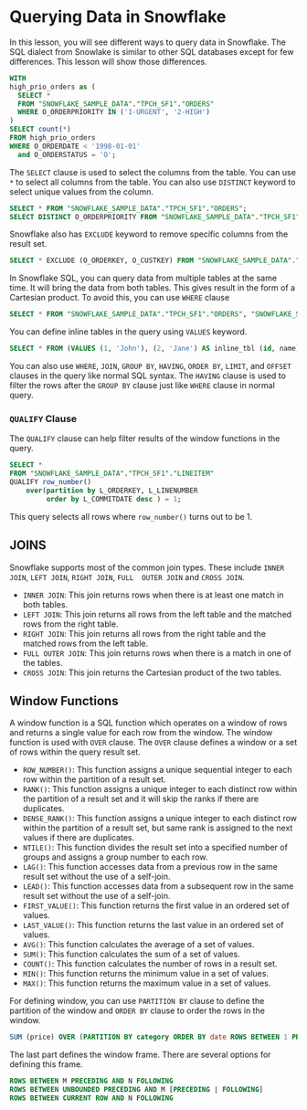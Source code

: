 # Querying Data in Snowflake

In this lesson, you will see different ways to query data in Snowflake. The SQL dialect from Snowlake is similar to 
other SQL databases except for few differences. This lesson will show those differences.

```sql
WITH
high_prio_orders as (
  SELECT *
  FROM "SNOWFLAKE_SAMPLE_DATA"."TPCH_SF1"."ORDERS"
  WHERE O_ORDERPRIORITY IN ('1-URGENT', '2-HIGH')
)
SELECT count(*)
FROM high_prio_orders
WHERE O_ORDERDATE < '1998-01-01'
  and O_ORDERSTATUS = 'O';
```

The `SELECT` clause is used to select the columns from the table. You can use `*` to select all columns from the 
table. You can also use `DISTINCT` keyword to select unique values from the column.

```sql
SELECT * FROM "SNOWFLAKE_SAMPLE_DATA"."TPCH_SF1"."ORDERS";
SELECT DISTINCT O_ORDERPRIORITY FROM "SNOWFLAKE_SAMPLE_DATA"."TPCH_SF1"."ORDERS";
```

Snowflake also has `EXCLUDE` keyword to remove specific columns from the result set.

```sql
SELECT * EXCLUDE (O_ORDERKEY, O_CUSTKEY) FROM "SNOWFLAKE_SAMPLE_DATA"."TPCH_SF1"."ORDERS";
```

In Snowflake SQL, you can query data from multiple tables at the same time. It will bring the data from both tables. 
This gives result in the form of a Cartesian product. To avoid this, you can use `WHERE` clause 

```sql
SELECT * FROM "SNOWFLAKE_SAMPLE_DATA"."TPCH_SF1"."ORDERS", "SNOWFLAKE_SAMPLE_DATA"."TPCH_SF1"."CUSTOMER";
```

You can define inline tables in the query using `VALUES` keyword.

```sql
SELECT * FROM (VALUES (1, 'John'), (2, 'Jane') AS inline_tbl (id, name));
```

You can also use `WHERE`, `JOIN`, `GROUP BY`, `HAVING`, `ORDER BY`, `LIMIT`, and `OFFSET` clauses in the query like 
normal SQL syntax. The `HAVING` clause is used to filter the rows after the `GROUP BY` clause just like `WHERE` 
clause in normal query.

### `QUALIFY` Clause

The `QUALIFY` clause can help filter results of the window functions in the query. 

```sql
SELECT *
FROM "SNOWFLAKE_SAMPLE_DATA"."TPCH_SF1"."LINEITEM"
QUALIFY row_number()
    over(partition by L_ORDERKEY, L_LINENUMBER
         order by L_COMMITDATE desc ) = 1;
```

This query selects all rows where `row_number()` turns out to be 1.

## JOINS

Snowflake supports most of the common join types. These include `INNER JOIN`, `LEFT JOIN`, `RIGHT JOIN`, `FULL 
OUTER JOIN` 
and `CROSS JOIN`.

- `INNER JOIN`: This join returns rows when there is at least one match in both tables.
- `LEFT JOIN`: This join returns all rows from the left table and the matched rows from the right table.
- `RIGHT JOIN`: This join returns all rows from the right table and the matched rows from the left table.
- `FULL OUTER JOIN`: This join returns rows when there is a match in one of the tables.
- `CROSS JOIN`: This join returns the Cartesian product of the two tables.

## Window Functions

A window function is a SQL function which operates on  a window of rows and returns a single value for each row from 
the window. The window function is used with `OVER` clause. The `OVER` clause defines a window or a set of rows 
within the query result set. 

- `ROW_NUMBER()`: This function assigns a unique sequential integer to each row within the partition of a result set.
- `RANK()`: This function assigns a unique integer to each distinct row within the partition of a result set and it 
  will skip the ranks if there are duplicates.
- `DENSE_RANK()`: This function assigns a unique integer to each distinct row within the partition of a result set, 
  but same rank is assigned to the next values if there are duplicates.
- `NTILE()`: This function divides the result set into a specified number of groups and assigns a group number to 
  each row.
- `LAG()`: This function accesses data from a previous row in the same result set without the use of a self-join.
- `LEAD()`: This function accesses data from a subsequent row in the same result set without the use of a self-join.
- `FIRST_VALUE()`: This function returns the first value in an ordered set of values.
- `LAST_VALUE()`: This function returns the last value in an ordered set of values.
- `AVG()`: This function calculates the average of a set of values.
- `SUM()`: This function calculates the sum of a set of values.
- `COUNT()`: This function calculates the number of rows in a result set.
- `MIN()`: This function returns the minimum value in a set of values.
- `MAX()`: This function returns the maximum value in a set of values.

For defining window, you can use `PARTITION BY` clause to define the partition of the window and `ORDER BY` clause 
to order the rows in the window.

```sql
SUM (price) OVER (PARTITION BY category ORDER BY date ROWS BETWEEN 1 PRECEDING AND 1 FOLLOWING)
```

The last part defines the window frame. There are several options for defining this frame.

```sql
ROWS BETWEEN M PRECEDING AND N FOLLOWING
ROWS BETWEEN UNBOUNDED PRECEDING AND M [PRECEDING | FOLLOWING]
ROWS BETWEEN CURRENT ROW AND N FOLLOWING
```